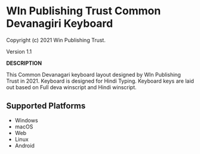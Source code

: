 
# WIn Publishing Trust Common Devanagiri Keyboard

Copyright (c) 2021 Win Publishing Trust.

Version 1.1

__DESCRIPTION__

This Common Devanagari keyboard layout designed by WIn Publishing Trust in 2021. Keyboard is designed for Hindi Typing. Keyboard keys are laid out based on Full deva winscript and Hindi winscript.

## Supported Platforms
 * Windows
 * macOS
 * Web
 * Linux
 * Android